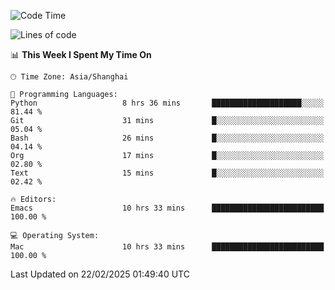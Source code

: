 <!--START_SECTION:waka-->
![Code Time](http://img.shields.io/badge/Code%20Time-2%2C543%20hrs%2038%20mins-blue)

![Lines of code](https://img.shields.io/badge/From%20Hello%20World%20I%27ve%20Written-335.2%20thousand%20lines%20of%20code-blue)

📊 **This Week I Spent My Time On** 

```text
🕑︎ Time Zone: Asia/Shanghai

💬 Programming Languages: 
Python                   8 hrs 36 mins       ████████████████████░░░░░   81.44 % 
Git                      31 mins             █░░░░░░░░░░░░░░░░░░░░░░░░   05.04 % 
Bash                     26 mins             █░░░░░░░░░░░░░░░░░░░░░░░░   04.14 % 
Org                      17 mins             █░░░░░░░░░░░░░░░░░░░░░░░░   02.80 % 
Text                     15 mins             █░░░░░░░░░░░░░░░░░░░░░░░░   02.42 % 

🔥 Editors: 
Emacs                    10 hrs 33 mins      █████████████████████████   100.00 % 

💻 Operating System: 
Mac                      10 hrs 33 mins      █████████████████████████   100.00 % 
```


 Last Updated on 22/02/2025 01:49:40 UTC
<!--END_SECTION:waka-->

